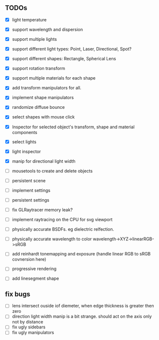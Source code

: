 ## TODOs
- [x] light temperature
- [x] support wavelength and dispersion

- [x] support multiple lights
- [x] support different light types: Point, Laser, Directional, Spot?
- [x] support different shapes: Rectangle, Spherical Lens
- [x] support rotation transform
- [x] support multiple materials for each shape
- [x] add transform manipulators for all.
- [x] implement shape manipulators
- [x] randomize diffuse bounce

- [x] select shapes with mouse click
- [x] Inspector for selected object's transform, shape and material components
- [x] select lights
- [x] light inspector
- [x] manip for directional light width

- [ ] mousetools to create and delete objects
- [ ] persistent scene
- [ ] implement settings
- [ ] persistent settings
- [ ] fix GLRaytracer memory leak?
- [ ] implement raytracing on the CPU for svg viewport
- [ ] physically accurate BSDFs. eg dielectric relfection.
- [ ] physically accurate wavelength to color wavelength->XYZ->linearRGB->sRGB
- [ ] add reinhardt tonemapping and exposure (handle linear RGB to sRGB covnersion here)
- [ ] progressive rendering
- [ ] add linesegment shape

## fix bugs
- [ ] lens intersect ouside iof diemeter, when edge thickness is greater then zero
- [ ] direction light width manip is a bit strange. should act on the axis only not by distance
- [ ] fix ugly sidebars
- [ ] fix ugly manipulators